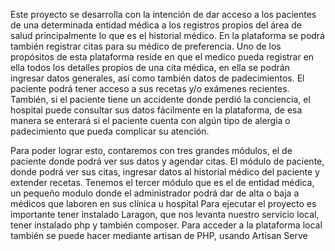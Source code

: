 Este proyecto se desarrolla con la intención de dar acceso a los pacientes de una determinada entidad médica a los registros propios del área de salud
principalmente lo que es el historial médico.
En la plataforma se podrá también registrar citas para su médico de preferencia.
Uno de los propósitos de esta plataforma reside en que el medico pueda registrar en ella todos los detalles propios de una cita médica, en ella se podrán ingresar datos generales, así como también datos de padecimientos.
El paciente podrá tener acceso a sus recetas y/o exámenes recientes.
También, si el paciente tiene un accidente donde perdió la conciencia, el hospital puede consultar sus datos fácilmente en la plataforma, de esa manera
se enterará si el paciente cuenta con algún tipo de alergia o padecimiento que pueda complicar su atención.

Para poder lograr esto, contaremos con tres grandes módulos, el de paciente donde podrá ver sus datos y agendar citas. El módulo de paciente, donde podrá ver sus citas, ingresar datos al historial médico del paciente y extender recetas. Tenemos el tercer módulo que es el de entidad médica, un pequeño modulo donde el administrador podrá dar de alta o baja a médicos que laboren en sus clínica u hospital 
Para ejecutar el proyecto es importante tener instalado Laragon, que nos levanta nuestro servicio local, tener instalado php y también composer.
Para acceder a la plataforma local también se puede hacer mediante artisan de PHP, usando Artisan Serve

